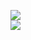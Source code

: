 [![](https://img.shields.io/badge/Made%20With-Github%20Spray-lightgrey.svg?style=for-the-badge&logo=github)](https://github.com/Annihil/github-spray#3851)  
[![](https://i.imgur.com/2DrTn0Z.gif)](https://github.com/Annihil/github-spray)